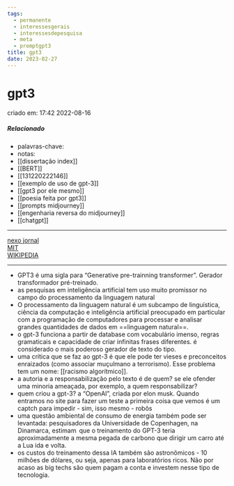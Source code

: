 ```yaml
---
tags:
  - permanente
  - interessesgerais
  - interessesdepesquisa
  - meta
  - promptgpt3
title: gpt3
date: 2023-02-27
---
```


# gpt3

criado em: 17:42 2022-08-16

##### Relacionado

- palavras-chave:   
- notas: 
- [[dissertação index]]
- [[BERT]]
- [[131220222146]]
- [[exemplo de uso de gpt-3]]
- [[gpt3 por ele mesmo]]
- [[poesia feita por gpt3]]
- [[prompts midjourney]]
- [[engenharia reversa do midjourney]]
- [[chatgpt]]

---

[nexo jornal](https://www.nexojornal.com.br/expresso/2022/04/23/Parte-deste-texto-foi-escrita-por-um-rob%C3%B4)  
[MIT](https://mittechreview.com.br/por-que-a-gpt-3-e-o-melhor-e-o-pior-da-ia-atualmente/)  
[WIKIPEDIA](https://en.wikipedia.org/wiki/Natural_language_processing)

---

- GPT3 é uma sigla para “Generative pre-trainning transformer”. Gerador transformador pré-treinado.
- as pesquisas em inteligência artificial tem uso muito promissor no campo do processamento da linguagem natural
- O processamento da linguagem natural é um subcampo de linguística, ciência da computação e inteligência artificial preocupado em particular com a programação de computadores para processar e analisar grandes quantidades de dados em ==linguagem natural==. 
- o gpt-3 funciona a partir de database com vocabulário imenso, regras gramaticais e capacidade de criar infinitas frases diferentes. é considerado o mais poderoso gerador de texto do tipo.
- uma crítica que se faz ao gpt-3 é que ele pode ter vieses e preconceitos enraizados (como associar muçulmano a terrorismo). Esse problema tem um nome: [[racismo algorítmico]].
- a autoria e a responsabilização pelo texto é de quem? se ele ofender uma minoria ameaçada, por exemplo, a quem responsabilizar?
- quem criou a gpt-3? a “OpenAI”, criada por elon musk. Quando entramos no site para fazer um teste a primeira coisa que vemos é um captch para impedir - sim, isso mesmo - robôs
- uma questão ambiental de consumo de energia também pode ser levantada: pesquisadores da Universidade de Copenhagen, na Dinamarca, estimam  que o treinamento do GPT-3 teria aproximadamente a mesma pegada de carbono que dirigir um carro até a Lua ida e volta.
- os custos do treinamento dessa IA também são astronômicos - 10 milhões de dólares, ou seja, apenas para laboratórios ricos. Não por acaso as big techs são quem pagam a conta e investem nesse tipo de tecnologia.
